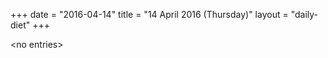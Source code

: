 +++
date = "2016-04-14"
title = "14 April 2016 (Thursday)"
layout = "daily-diet"
+++


\<no entries\>
